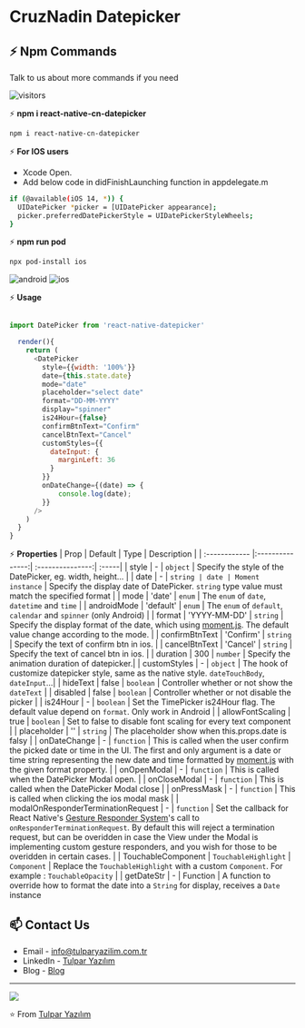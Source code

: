 # CruzNadin Datepicker 


## ⚡ Npm Commands

Talk to us about more commands if you need

![visitors](https://visitor-badge.glitch.me/badge?page_id=react-native-cn-datepicker.CruzNadin)


⚡ **npm i react-native-cn-datepicker**
  
```bash
npm i react-native-cn-datepicker
```

⚡ **For IOS users**
  
  - Xcode Open.
  - Add below code in didFinishLaunching function in appdelegate.m 
```bash
if (@available(iOS 14, *)) {
  UIDatePicker *picker = [UIDatePicker appearance];
  picker.preferredDatePickerStyle = UIDatePickerStyleWheels;
}

```
⚡ **npm run pod**

```bash
npx pod-install ios
```

![android](http://xgfe.github.io/react-native-datepicker/img/react-native-datepicker-android.gif)
![ios](http://xgfe.github.io/react-native-datepicker/img/react-native-datepicker-ios.gif)

⚡ **Usage**
  
```javascript

import DatePicker from 'react-native-datepicker'

  render(){
    return (
      <DatePicker
        style={{width: '100%'}}
        date={this.state.date}
        mode="date"
        placeholder="select date"
        format="DD-MM-YYYY"
        display="spinner"
        is24Hour={false}
        confirmBtnText="Confirm"
        cancelBtnText="Cancel"
        customStyles={{
          dateInput: {
            marginLeft: 36
          }
        }}
        onDateChange={(date) => {
            console.log(date);
        }}
      />
    )
  }
}
```
⚡ **Properties**
    | Prop  | Default  | Type | Description |
| :------------ |:---------------:| :---------------:| :-----|
| style | - | `object` | Specify the style of the DatePicker, eg. width, height...  |
| date | - | <code>string &#124; date &#124; Moment instance</code> | Specify the display date of DatePicker. `string` type value must match the specified format |
| mode | 'date' | `enum` | The `enum` of `date`, `datetime` and `time` |
| androidMode | 'default' | `enum` | The `enum` of `default`, `calendar` and `spinner` (only Android) |
| format | 'YYYY-MM-DD' | `string` | Specify the display format of the date, which using [moment.js](http://momentjs.com/). The default value change according to the mode. |
| confirmBtnText | 'Confirm' | `string` | Specify the text of confirm btn in ios. |
| cancelBtnText | 'Cancel' | `string` | Specify the text of cancel btn in ios. |
| duration | 300 | `number` | Specify the animation duration of datepicker.|
| customStyles | - | `object` | The hook of customize datepicker style, same as the native style. `dateTouchBody`, `dateInput`...|
| hideText | false | `boolean` | Controller whether or not show the `dateText` |
| disabled | false | `boolean` | Controller whether or not disable the picker |
| is24Hour | - | `boolean` | Set the TimePicker is24Hour flag. The default value depend on `format`. Only work in Android |
| allowFontScaling | true | `boolean` | Set to false to disable font scaling for every text component |
| placeholder | '' | `string` | The placeholder show when this.props.date is falsy |
| onDateChange | - | `function` | This is called when the user confirm the picked date or time in the UI. The first and only argument is a date or time string representing the new date and time formatted by [moment.js](http://momentjs.com/) with the given format property. |
| onOpenModal | - | `function` | This is called when the DatePicker Modal open. |
| onCloseModal | - | `function` | This is called when the DatePicker Modal close |
| onPressMask | - | `function` | This is called when clicking the ios modal mask |
| modalOnResponderTerminationRequest | - | `function` | Set the callback for React Native's [Gesture Responder System](https://facebook.github.io/react-native/docs/gesture-responder-system.html#responder-lifecycle)'s call to `onResponderTerminationRequest`. By default this will reject a termination request, but can be overidden in case the View under the Modal is implementing custom gesture responders, and you wish for those to be overidden in certain cases.  |
| TouchableComponent | `TouchableHighlight` | `Component` | Replace the `TouchableHighlight` with a custom `Component`. For example : `TouchableOpacity` |
| getDateStr | - | Function | A function to override how to format the date into a `String` for display, receives a `Date` instance

## 📫 Contact Us

- Email - [info@tulparyazilim.com.tr](mailto:info@tulparyazilim.com.tr)
- LinkedIn - [Tulpar Yazılım](https://www.linkedin.com/company/tulparyazilim)
- Blog - [Blog](https://www.tulparyazilim.com.tr/blog)

---

<img src="https://www.tulparyazilim.com.tr/img/logo.png" />

⭐️ From [Tulpar Yazılım](https://github.com/tulparyazilim)
